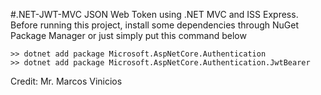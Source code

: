 #.NET-JWT-MVC
JSON Web Token using .NET MVC and ISS Express.
Before running this project, install some dependencies through NuGet Package Manager or just simply put this command below

    >> dotnet add package Microsoft.AspNetCore.Authentication 
    >> dotnet add package Microsoft.AspNetCore.Authentication.JwtBearer
    
Credit:
Mr. Marcos Vinicios
